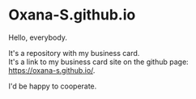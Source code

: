 # Oxana-S.github.io

Hello, everybody.  

It's a repository with my business card.  
It's a link to my business card site on the github page:  
https://oxana-s.github.io/.  

I'd be happy to cooperate.  
